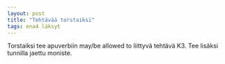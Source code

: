 ```yaml
---
layout: post
title: "Tehtävää torstaiksi"
tags: ena4 läksyt
---
```


Torstaiksi tee apuverbiin may/be allowed to liittyvä tehtävä K3. Tee lisäksi tunnilla jaettu moniste. 